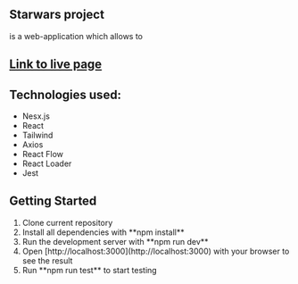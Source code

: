 ## Starwars project 
is a web-application which allows to 

## [Link to live page](https://nextjs.org/docs)

## Technologies used:

<ul>
<li>Nesx.js</li>
<li>React</li>
<li>Tailwind</li>
<li>Axios</li>
<li>React Flow</li>
<li>React Loader</li>
<li>Jest</li>
</ul>

## Getting Started
<ol>
<li>Clone current repository</li>
<li>Install all dependencies with **npm install**</li>
<li>Run the development server with **npm run dev**</li>
<li>Open [http://localhost:3000](http://localhost:3000) with your browser to see the result</li>
<li>Run **npm run test** to start testing</li>
</ol>






